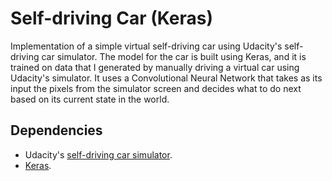 # Self-driving Car (Keras)

Implementation of a simple virtual self-driving car using Udacity's self-driving car simulator. The model for the car is built using Keras, and it is trained on data that I generated by manually driving a virtual car using Udacity's simulator. It uses a Convolutional Neural Network that takes as its input the pixels from the simulator screen and decides what to do next based on its current state in the world.

## Dependencies

- Udacity's [self-driving car simulator](https://github.com/udacity/self-driving-car-sim).
- [Keras](https://keras.io/).
